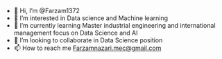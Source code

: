 - 👋 Hi, I’m @Farzam1372
- 👀 I’m interested in Data science and Machine learning
- 🌱 I’m currently learning Master industrial engineering and international management focus on Data Science and AI
- 💞️ I’m looking to collaborate in Data Science position
- 📫 How to reach me Farzamnazari.mec@gmail.com

<!---
Farzam1372/Farzam1372 is a ✨ special ✨ repository because its `README.md` (this file) appears on your GitHub profile.
You can click the Preview link to take a look at your changes.
--->
